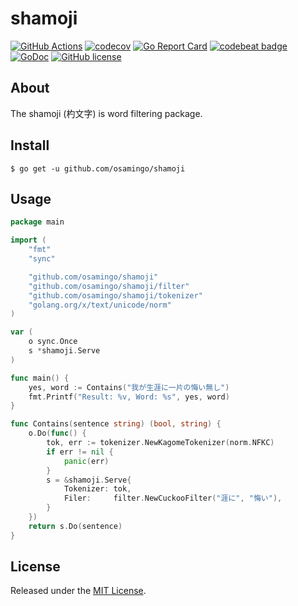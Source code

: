 # shamoji

[![GitHub Actions](https://github.com/osamingo/shamoji/workflows/CI/badge.svg?branch=master)](https://github.com/osamingo/shamoji/actions?query=workflow%3ACI+branch%3Amaster)
[![codecov](https://codecov.io/gh/osamingo/shamoji/branch/master/graph/badge.svg)](https://codecov.io/gh/osamingo/shamoji)
[![Go Report Card](https://goreportcard.com/badge/osamingo/shamoji)](https://goreportcard.com/report/osamingo/shamoji)
[![codebeat badge](https://codebeat.co/badges/9d9fdf3d-0c6d-455f-8444-8399a07d49ae)](https://codebeat.co/projects/github-com-osamingo-shamoji-master)
[![GoDoc](https://godoc.org/github.com/osamingo/shamoji?status.svg)](https://godoc.org/github.com/osamingo/shamoji)
[![GitHub license](https://img.shields.io/badge/license-MIT-blue.svg)](https://raw.githubusercontent.com/osamingo/shamoji/master/LICENSE)

## About

The shamoji (杓文字) is word filtering package.

## Install

```
$ go get -u github.com/osamingo/shamoji
```

## Usage

```go
package main

import (
	"fmt"
	"sync"

	"github.com/osamingo/shamoji"
	"github.com/osamingo/shamoji/filter"
	"github.com/osamingo/shamoji/tokenizer"
	"golang.org/x/text/unicode/norm"
)

var (
	o sync.Once
	s *shamoji.Serve
)

func main() {
	yes, word := Contains("我が生涯に一片の悔い無し")
	fmt.Printf("Result: %v, Word: %s", yes, word)
}

func Contains(sentence string) (bool, string) {
	o.Do(func() {
		tok, err := tokenizer.NewKagomeTokenizer(norm.NFKC)
		if err != nil {
			panic(err)
		}
		s = &shamoji.Serve{
			Tokenizer: tok,
			Filer:     filter.NewCuckooFilter("涯に", "悔い"),
		}
	})
	return s.Do(sentence)
}
```

## License

Released under the [MIT License](https://github.com/osamingo/shamoji/blob/master/LICENSE).
